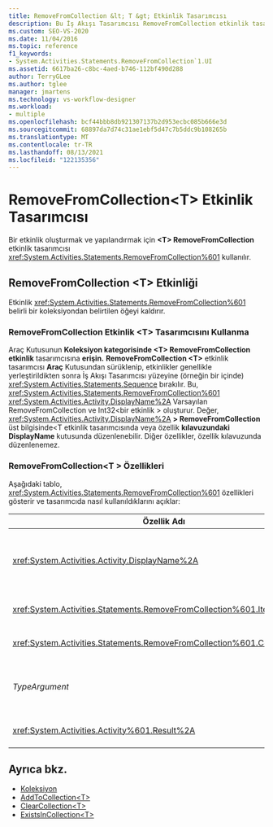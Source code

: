 ```yaml
---
title: RemoveFromCollection &lt; T &gt; Etkinlik Tasarımcısı
description: Bu İş Akışı Tasarımcısı RemoveFromCollection etkinlik tasarımcısını kullanarak bir <T> RemoveFromCollection etkinliği oluşturma ve yapılandırma hakkında bilgi <T> edinmek için.
ms.custom: SEO-VS-2020
ms.date: 11/04/2016
ms.topic: reference
f1_keywords:
- System.Activities.Statements.RemoveFromCollection`1.UI
ms.assetid: 6617ba26-c8bc-4aed-b746-112bf490d288
author: TerryGLee
ms.author: tglee
manager: jmartens
ms.technology: vs-workflow-designer
ms.workload:
- multiple
ms.openlocfilehash: bcf44bbb8db921307137b2d953ecbc085b666e3d
ms.sourcegitcommit: 68897da7d74c31ae1ebf5d47c7b5ddc9b108265b
ms.translationtype: MT
ms.contentlocale: tr-TR
ms.lasthandoff: 08/13/2021
ms.locfileid: "122135356"
---
```

# <a name="removefromcollectiont-activity-designer"></a>RemoveFromCollection\<T> Etkinlik Tasarımcısı

Bir etkinlik oluşturmak ve yapılandırmak için **\<T> RemoveFromCollection** etkinlik tasarımcısı <xref:System.Activities.Statements.RemoveFromCollection%601> kullanılır.

## <a name="the-removefromcollectiontactivity"></a>RemoveFromCollection \<T> Etkinliği

Etkinlik <xref:System.Activities.Statements.RemoveFromCollection%601> belirli bir koleksiyondan belirtilen öğeyi kaldırır.

### <a name="using-the-removefromcollectiont-activity-designer"></a>RemoveFromCollection Etkinlik \<T> Tasarımcısını Kullanma

Araç Kutusunun **Koleksiyon kategorisinde \<T> RemoveFromCollection** **etkinlik** tasarımcısına **erişin.**
**RemoveFromCollection \<T>** etkinlik tasarımcısı **Araç** Kutusundan sürüklenip, etkinlikler genellikle yerleştirildikten sonra İş Akışı Tasarımcısı yüzeyine (örneğin bir içinde) <xref:System.Activities.Statements.Sequence> bırakılır. Bu, <xref:System.Activities.Statements.RemoveFromCollection%601> <xref:System.Activities.Activity.DisplayName%2A> Varsayılan RemoveFromCollection ve Int32<bir etkinlik \> oluşturur. Değer, <xref:System.Activities.Activity.DisplayName%2A> **\> RemoveFromCollection** üst bilgisinde<T etkinlik tasarımcısında veya özellik **kılavuzundaki DisplayName** kutusunda düzenlenebilir. Diğer özellikler, özellik kılavuzunda düzenlenemez.

### <a name="the-removefromcollectiont-properties"></a>RemoveFromCollection<T \> Özellikleri

Aşağıdaki tablo, <xref:System.Activities.Statements.RemoveFromCollection%601> özellikleri gösterir ve tasarımcıda nasıl kullanıldıklarını açıklar:

|Özellik Adı|Gerekli|Kullanım|
|-|--------------|-|
|<xref:System.Activities.Activity.DisplayName%2A>|Yanlış|Etkinliğin isteğe bağlı kolay <xref:System.Activities.Statements.RemoveFromCollection%601> adı. Varsayılan değer, Int32'de<RemoveFromCollection'dır. \><br /><br /> kesinlikle <xref:System.Activities.Activity.DisplayName%2A> gerekli değildir, ancak bir tane kullanmak en iyi uygulamadır.|
|<xref:System.Activities.Statements.RemoveFromCollection%601.Item%2A>|Doğru|Koleksiyonundan **kaldırıla \<T> öğe.** Bu öğe T *türündedir* ve *TypeArgument türündedir.* Öğeyi belirtmek için, özellik kılavuzunda Visual Basic bir ifade yazın.|
|<xref:System.Activities.Statements.RemoveFromCollection%601.Collection%2A>|Doğru|Öğenin kaldırılması gereken koleksiyon. Bu koleksiyon **ICollection ve TypeArgument<\> türündedir.** Koleksiyonu belirtmek için, özellik kılavuzunda Visual Basic bir ifade yazın.|
|*TypeArgument*|Doğru|içinde yer alan öğelerin T <xref:System.Collections.Generic.ICollection%601> türü. Varsayılan olarak, bu *TypeArgument* türü **Int32 olarak ayarlanır.** Türü değiştirmek için özellik kılavuzunda birleşik giriş kutusunda *TypeArgument* değerini değiştirebilirsiniz.|
|<xref:System.Activities.Activity%601.Result%2A>|Yanlış|Belirtilen öğenin koleksiyondan kaldırılmış olup olmadığını gösteren bir değer. Sonucu bağlamak için bir değişken belirtmek için özellik kılavuzuna bir değişken yazın|

## <a name="see-also"></a>Ayrıca bkz.

- [Koleksiyon](../workflow-designer/collection-activity-designers.md)
- [AddToCollection\<T>](../workflow-designer/addtocollection-t-activity-designer.md)
- [ClearCollection\<T>](../workflow-designer/clearcollection-t-activity-designer.md)
- [ExistsInCollection\<T>](../workflow-designer/existsincollection-t-activity-designer.md)